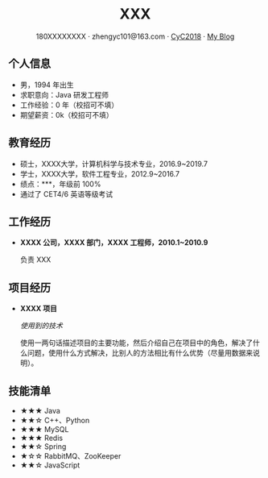 
<link href="https://cdn.bootcss.com/font-awesome/5.10.0-12/css/all.min.css" rel="stylesheet">

<center>
    <h1>XXX</h1>
    <div>
        <span>
            <i class="fas fa-phone"></i>
            180XXXXXXXX
        </span>
        ·
        <span>
            <i class="fas fa-envelope"></i>
            zhengyc101@163.com
        </span>
        ·
        <span>
            <i class="fab fa-github"></i>
            <a href="https://github.com/CyC2018">CyC2018</a>
        </span>
        ·
        <span>
            <i class="fas fa-rss"></i>
            <a href="#">My Blog</a>
        </span>
    </div>
</center>

 ## <i class="fas fa-info-circle"></i> 个人信息 

 - 男，1994 年出生
 - 求职意向：Java 研发工程师
 - 工作经验：0 年（校招可不填）
 - 期望薪资：0k（校招可不填）

## <i class="fas fa-graduation-cap"></i> 教育经历

- 硕士，XXXX大学，计算机科学与技术专业，2016.9~2019.7
- 学士，XXXX大学，软件工程专业，2012.9~2016.7
- 绩点：***，年级前 100%
- 通过了 CET4/6 英语等级考试

##  <i class="fas fa-briefcase"></i> 工作经历

- **XXXX 公司，XXXX 部门，XXXX 工程师，2010.1~2010.9**

   负责 XXX

##  <i class="fas fa-project-diagram"></i>项目经历

- **XXXX 项目**

  *使用到的技术*

  使用一两句话描述项目的主要功能，然后介绍自己在项目中的角色，解决了什么问题，使用什么方式解决，比别人的方法相比有什么优势（尽量用数据来说明）。

##  <i class="fas fa-tools"></i> 技能清单

- ★★★ Java
- ★★☆ C++、Python
- ★★★ MySQL
- ★★★ Redis
- ★★☆ Spring
- ★☆☆ RabbitMQ、ZooKeeper
- ★★☆ JavaScript
